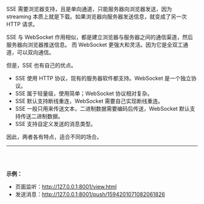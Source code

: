 SSE 需要浏览器支持，且是单向通道，只能服务器向浏览器发送，因为 streaming 本质上就是下载。如果浏览器向服务器发送信息，就变成了另一次 HTTP 请求。

SSE 与 WebSocket 作用相似，都是建立浏览器与服务器之间的通信渠道，然后服务器向浏览器推送信息。 而 WebSocket 更强大和灵活。因为它是全双工通道，可以双向通信。


但是，SSE 也有自己的优点。

* SSE 使用 HTTP 协议，现有的服务器软件都支持。WebSocket 是一个独立协议。
* SSE 属于轻量级，使用简单；WebSocket 协议相对复杂。
* SSE 默认支持断线重连，WebSocket 需要自己实现断线重连。
* SSE 一般只用来传送文本，二进制数据需要编码后传送，WebSocket 默认支持传送二进制数据。
* SSE 支持自定义发送的消息类型。

因此，两者各有特点，适合不同的场合。


<hr>
<br>
<br>

**示例：**

* 页面监听：http://127.0.0.1:8001/view.html
* 发送消息：http://127.0.0.1:8001/push/1594201071082061826
